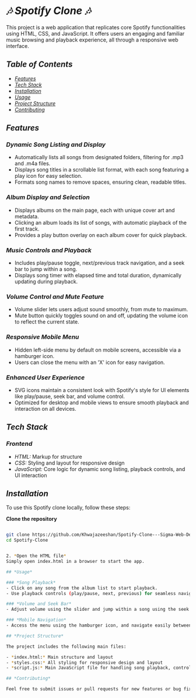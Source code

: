 # *🎶 Spotify Clone 🎶*

This project is a web application that replicates core Spotify functionalities using HTML, CSS, and JavaScript. It offers users an engaging and familiar music browsing and playback experience, all through a responsive web interface.

## *Table of Contents*
- [*Features*](#features)
- [*Tech Stack*](#tech-stack)
- [*Installation*](#installation)
- [*Usage*](#usage)
- [*Project Structure*](#project-structure)
- [*Contributing*](#contributing)

## *Features*

### *Dynamic Song Listing and Display*
- Automatically lists all songs from designated folders, filtering for .mp3 and .m4a files.
- Displays song titles in a scrollable list format, with each song featuring a play icon for easy selection.
- Formats song names to remove spaces, ensuring clean, readable titles.

### *Album Display and Selection*
- Displays albums on the main page, each with unique cover art and metadata.
- Clicking an album loads its list of songs, with automatic playback of the first track.
- Provides a play button overlay on each album cover for quick playback.

### *Music Controls and Playback*
- Includes play/pause toggle, next/previous track navigation, and a seek bar to jump within a song.
- Displays song timer with elapsed time and total duration, dynamically updating during playback.

### *Volume Control and Mute Feature*
- Volume slider lets users adjust sound smoothly, from mute to maximum.
- Mute button quickly toggles sound on and off, updating the volume icon to reflect the current state.

### *Responsive Mobile Menu*
- Hidden left-side menu by default on mobile screens, accessible via a hamburger icon.
- Users can close the menu with an 'X' icon for easy navigation.

### *Enhanced User Experience*
- SVG icons maintain a consistent look with Spotify's style for UI elements like play/pause, seek bar, and volume control.
- Optimized for desktop and mobile views to ensure smooth playback and interaction on all devices.

## *Tech Stack*

### *Frontend*
- *HTML:* Markup for structure
- *CSS:* Styling and layout for responsive design
- *JavaScript:* Core logic for dynamic song listing, playback controls, and UI interaction

## *Installation*

To use this Spotify clone locally, follow these steps:


**Clone the repository**
   ```bash

 git clone https://github.com/Khwajazeeshan/Spotify-Clone---Sigma-Web-Development-Project.git 
   cd Spotify-Clone


2. *Open the HTML file*  
   Simply open index.html in a browser to start the app.

## *Usage*

### *Song Playback*
- Click on any song from the album list to start playback.
- Use playback controls (play/pause, next, previous) for seamless navigation.

### *Volume and Seek Bar*
- Adjust volume using the slider and jump within a song using the seek bar.

### *Mobile Navigation*
- Access the menu using the hamburger icon, and navigate easily between albums and songs.

## *Project Structure*

The project includes the following main files:

- *index.html:* Main structure and layout
- *styles.css:* All styling for responsive design and layout
- *script.js:* Main JavaScript file for handling song playback, controls, and album display

## *Contributing*

Feel free to submit issues or pull requests for new features or bug fixes. Contributions to enhance functionality or improve performance are always welcome.

